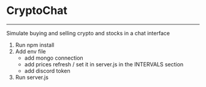 CryptoChat
==========
---
Simulate buying and selling crypto and stocks in a chat interface

1. Run npm install
2. Add env file
   * add mongo connection
   * add prices refresh / set it in server.js in the INTERVALS section
   * add discord token
3. Run server.js
